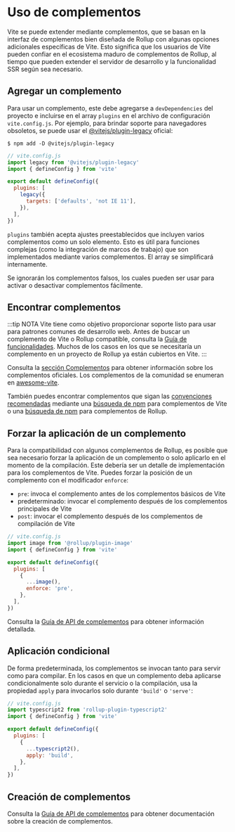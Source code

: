 # Uso de complementos

Vite se puede extender mediante complementos, que se basan en la interfaz de complementos bien diseñada de Rollup con algunas opciones adicionales específicas de Vite. Esto significa que los usuarios de Vite pueden confiar en el ecosistema maduro de complementos de Rollup, al tiempo que pueden extender el servidor de desarrollo y la funcionalidad SSR según sea necesario.

## Agregar un complemento

Para usar un complemento, este debe agregarse a `devDependencies` del proyecto e incluirse en el array `plugins` en el archivo de configuración `vite.config.js`. Por ejemplo, para brindar soporte para navegadores obsoletos, se puede usar el [@vitejs/plugin-legacy](https://github.com/vitejs/vite/tree/main/packages/plugin-legacy) oficial:

```
$ npm add -D @vitejs/plugin-legacy
```

```js twoslash
// vite.config.js
import legacy from '@vitejs/plugin-legacy'
import { defineConfig } from 'vite'

export default defineConfig({
  plugins: [
    legacy({
      targets: ['defaults', 'not IE 11'],
    }),
  ],
})
```

`plugins` también acepta ajustes preestablecidos que incluyen varios complementos como un solo elemento. Esto es útil para funciones complejas (como la integración de marcos de trabajo) que son implementados mediante varios complementos. El array se simplificará internamente.

Se ignorarán los complementos falsos, los cuales pueden ser usar para activar o desactivar complementos fácilmente.

## Encontrar complementos

:::tip NOTA
Vite tiene como objetivo proporcionar soporte listo para usar para patrones comunes de desarrollo web. Antes de buscar un complemento de Vite o Rollup compatible, consulta la [Guía de funcionalidades](../guide/features.md). Muchos de los casos en los que se necesitaría un complemento en un proyecto de Rollup ya están cubiertos en Vite.
:::

Consulta la [sección Complementos](../plugins/) para obtener información sobre los complementos oficiales. Los complementos de la comunidad se enumeran en [awesome-vite](https://github.com/vitejs/awesome-vite#plugins).

También puedes encontrar complementos que sigan las [convenciones recomendadas](./api-plugin.md#convenciones) mediante una [búsqueda de npm](https://www.npmjs.com/search?q=vite-plugin&ranking=popularity) para complementos de Vite o una [búsqueda de npm](https://www.npmjs.com/search?q=rollup-plugin&ranking=popularity) para complementos de Rollup.

## Forzar la aplicación de un complemento

Para la compatibilidad con algunos complementos de Rollup, es posible que sea necesario forzar la aplicación de un complemento o solo aplicarlo en el momento de la compilación. Este debería ser un detalle de implementación para los complementos de Vite. Puedes forzar la posición de un complemento con el modificador `enforce`:

- `pre`: invoca el complemento antes de los complementos básicos de Vite
- predeterminado: invocar el complemento después de los complementos principales de Vite
- `post`: invocar el complemento después de los complementos de compilación de Vite

```js twoslash
// vite.config.js
import image from '@rollup/plugin-image'
import { defineConfig } from 'vite'

export default defineConfig({
  plugins: [
    {
      ...image(),
      enforce: 'pre',
    },
  ],
})
```

Consulta la [Guía de API de complementos](./api-plugin.md#orden-de-complementos) para obtener información detallada.

## Aplicación condicional

De forma predeterminada, los complementos se invocan tanto para servir como para compilar. En los casos en que un complemento deba aplicarse condicionalmente solo durante el servicio o la compilación, usa la propiedad `apply` para invocarlos solo durante `'build'` o `'serve'`:

```js twoslash
// vite.config.js
import typescript2 from 'rollup-plugin-typescript2'
import { defineConfig } from 'vite'

export default defineConfig({
  plugins: [
    {
      ...typescript2(),
      apply: 'build',
    },
  ],
})
```

## Creación de complementos

Consulta la [Guía de API de complementos](./api-plugin.md) para obtener documentación sobre la creación de complementos.
